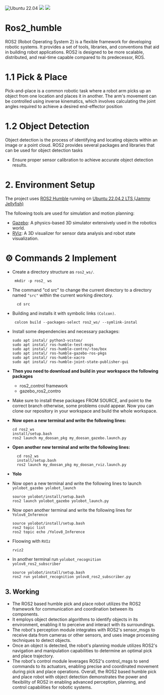<p align="left">

<img src="https://img.shields.io/badge/Ubuntu-22.04-orange.svg" alt="Ubuntu 22.04">
<img src="https://img.shields.io/badge/Python-3.x-blue.svg?logo=python&logoColor=white">
<img src="https://img.shields.io/badge/YOLO-v5-darkgreen?style=flat-square&logo=github&logoColor=white">

</p>

# Ros2_humble

ROS2 (Robot Operating System 2) is a flexible framework for developing robotic systems. It provides a set of tools, libraries, and conventions that aid in building robot applications. ROS2 is designed to be more scalable, distributed, and real-time capable compared to its predecessor, ROS.


  
# 1.1 Pick & Place
Pick-and-place is a common robotic task where a robot arm picks up an object from one location and places it in another. The arm's movement can be controlled using inverse kinematics, which involves calculating the joint angles required to achieve a desired end-effector position




# 1.2 Object Detection

Object detection is the process of identifying and locating objects within an image or a point cloud. ROS2 provides several packages and libraries that can be used for object detection tasks

-	Ensure proper sensor calibration to achieve accurate object detection results.

# 2. Environment Setup
   
The project uses [ROS2 Humble](https://docs.ros.org/en/humble/index.html) running on [Ubuntu 22.04.2 LTS (Jammy Jellyfish)](https://releases.ubuntu.com/jammy/)

The following tools are used for simulation and motion planning:

- [Gazebo](https://gazebosim.org/home): A physics-based 3D simulator extensively used in the robotics world.
- [RViz](http://wiki.ros.org/rviz): A 3D visualizer for sensor data analysis and robot state visualization.


# ⚙️ Commands 2 Implement

    
-  Create a directory structure as <code>ros2_ws/</code>.
        
        mkdir -p ros2_ ws

- The command "cd src" to change the current directory to a directory named <code>"src"</code> within the current working directory.
        
        cd src

-  Building and installs it with symbolic links <code>(Colcon)</code>.
        
        colcon build --packages-select ros2_ws/ --symlink-instal

- Install some dependencies and necessary packages:

      sudo apt instal/ python3-vcstoo/
      sudo apt instal/ ros-humble-test-msgs
      sudo apt instal/ ros-humble-contro/-too/box
      sudo apt instal/ ros-humble-gazebo-ros-pkgs 
      sudo apt instal/ ros-humble-xacro
      sudo apt instal/ ros-humble-joint-state-publisher-gui        


- **Then you need to download and build in your workspace the following packages**
  -  ros2_control framework
  -  gazebo_ros2_contro

-  Make sure to install these packages FROM SOURCE, and point to the correct branch otherwise, some problems could appear. Now you can clone our repository in your workspace and build the whole workspace. 

- **Now open a new terminal and write the following lines:**

      cd ros2_ws
      install/setup.bash
      ros2 launch my_doosan_pkg my_doosan_gazebo.launch.py
  
- **Open another new terminal and write the following lines:**

        cd ros2_ws
        install/setup.bash
        ros2 launch my_doosan_pkg my_doosan_rviz.launch.py

- ****Yolo****

- Now open a new terminal and write the following lines to launch <code>yolobot_gazebo yolobot_launch</code>

      source yolobot/install/setup.bash
      ros2 launch yolobot_gazebo yolobot_launch.py 
- Now open another terminal and write the following lines for <code>Yolov8_Inference</code>

      source yolobot/install/setup.bash
      ros2 topic list
      ros2 topic echo /Yolov8_Inference
- Floowing with <code>RVIz</code>

      rviz2

- In another terminal run <code>yolobot_recognition yolov8_ros2_subscriber</code>
  
      source yolobot/install/setup.bash
      ros2 run yolobot_recognition yolov8_ros2_subscriber.py 



## 3. Working

- The ROS2 based humble pick and place robot utilizes the ROS2 framework for communication and coordination between its components.
- It employs object detection algorithms to identify objects in its environment, enabling it to perceive and interact with its surroundings.
- The robot's perception module integrates with ROS2's sensor_msgs to receive data from cameras or other sensors, and uses image processing techniques to detect objects.
- Once an object is detected, the robot's planning module utilizes ROS2's navigation and manipulation capabilities to determine an optimal pick and place trajectory.
- The robot's control module leverages ROS2's control_msgs to send commands to its actuators, enabling precise and coordinated movement during pick and place operations.
Overall, the ROS2 based humble pick and place robot with object detection demonstrates the power and flexibility of ROS2 in enabling advanced perception, planning, and control capabilities for robotic systems.
